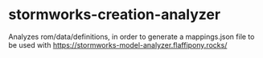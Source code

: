 # stormworks-creation-analyzer

Analyzes rom/data/definitions, in order to generate a mappings.json file to be used with https://stormworks-model-analyzer.flaffipony.rocks/